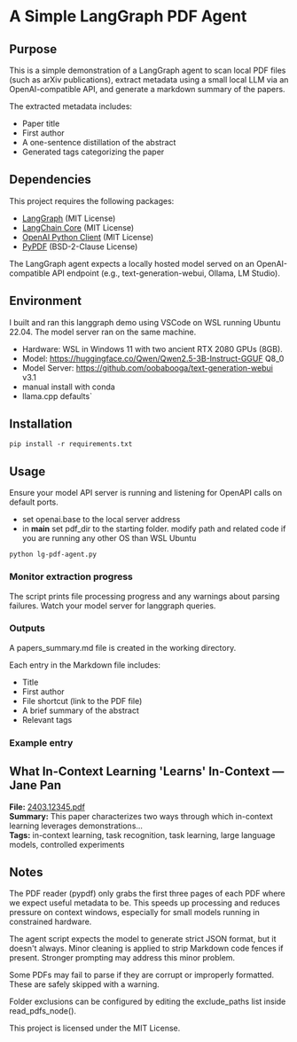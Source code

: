 # A Simple LangGraph PDF Agent
## Purpose

This is a simple demonstration of a LangGraph agent to scan local PDF files (such as arXiv publications), extract metadata using a small local LLM via an OpenAI-compatible API, and generate a markdown summary of the papers.

The extracted metadata includes:

- Paper title
- First author
- A one-sentence distillation of the abstract
- Generated tags categorizing the paper

## Dependencies
This project requires the following packages:
- [LangGraph](https://github.com/langchain-ai/langgraph) (MIT License)
- [LangChain Core](https://github.com/langchain-ai/langchain) (MIT License)
- [OpenAI Python Client](https://github.com/openai/openai-python) (MIT License)
- [PyPDF](https://github.com/py-pdf/pypdf) (BSD-2-Clause License)

The LangGraph agent expects a locally hosted model served on an OpenAI-compatible API endpoint (e.g., text-generation-webui, Ollama, LM Studio).

## Environment
I built and ran this langgraph demo using VSCode on WSL running Ubuntu 22.04. The model server ran on the same machine.
- Hardware: WSL in Windows 11 with two ancient RTX 2080 GPUs (8GB). 
- Model: https://huggingface.co/Qwen/Qwen2.5-3B-Instruct-GGUF Q8_0
- Model Server: https://github.com/oobabooga/text-generation-webui v3.1
- manual install with conda
- llama.cpp defaults`

## Installation
```
pip install -r requirements.txt
```

## Usage
Ensure your model API server is running and listening for OpenAPI calls on default ports.
- set openai.base to the local server address
- in __main__ set pdf_dir to the starting folder. modify path and related code if you are running any other OS than WSL Ubuntu
```
python lg-pdf-agent.py
```

### Monitor extraction progress
The script prints file processing progress and any warnings about parsing failures.
Watch your model server for langgraph queries.

### Outputs
A papers_summary.md file is created in the working directory.

Each entry in the Markdown file includes:

- Title
- First author
- File shortcut (link to the PDF file)
- A brief summary of the abstract
- Relevant tags

### Example entry

## What In-Context Learning 'Learns' In-Context — Jane Pan
**File:** [2403.12345.pdf](/mnt/nas/arxiv/2403.12345.pdf)  
**Summary:** This paper characterizes two ways through which in-context learning leverages demonstrations...  
**Tags:** in-context learning, task recognition, task learning, large language models, controlled experiments

## Notes
The PDF reader (pypdf) only grabs the first three pages of each PDF where we expect useful metadata to be. This speeds up processing and reduces pressure on context windows, especially for small models running in constrained hardware.

The agent script expects the model to generate strict JSON format, but it doesn't always.  Minor cleaning is applied to strip Markdown code fences if present. Stronger prompting may address this minor problem.

Some PDFs may fail to parse if they are corrupt or improperly formatted. These are safely skipped with a warning.

Folder exclusions can be configured by editing the exclude_paths list inside read_pdfs_node().

This project is licensed under the MIT License.